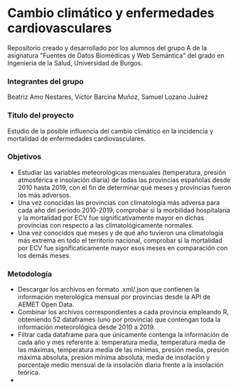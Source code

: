 # Cambio climático y enfermedades cardiovasculares
Repositorio creado y desarrollado por los alumnos del grupo A de la asignatura "Fuentes de Datos Biomédicas y Web Semántica" del grado en Ingeniería de la Salud, Universidad de Burgos. 

### Integrantes del grupo
Beatriz Amo Nestares, Víctor Barcina Muñoz, Samuel Lozano Juárez

### Título  del proyecto
Estudio de la posible influencia del cambio climático en la incidencia y mortalidad de enfermedades cardiovasculares.

### Objetivos
 - Estudiar las variables meteorológicas mensuales (temperatura, presión atmosférica e insolación diaria) de todas las provincias españolas desde 2010 hasta 2019, con el fin de determinar qué meses y provincias fueron los más adversos. 
 - Una vez conocidas las provincias con climatología más adversa para cada año del periodo 2010-2019, comprobar si la morbilidad hospitalaria y la mortalidad por ECV fue significativamente mayor en dichas provincias con respecto a las climatológicamente normales.
 - Una vez conocidos qué meses y de qué año tuvieron una climatología más extrema en todo el territorio nacional, comprobar si la mortalidad por ECV fue significaticamente mayor esos meses en comparación con los demás meses.
### Metodología
 - Descargar los archivos en formato .xml/.json que contienen la información meterológica mensual por provincias desde la API de AEMET Open Data.
 - Combinar los archivos correspondientes a cada provincia empleando R, obteniendo 52 dataframes (uno por provincia) que contengan toda la información meteorológica desde 2010 a 2019.
 - Filtrar cada dataframe para que únicamente contenga la información de cada año y mes referente a: temperatura media, temperatura media de las máximas, temperatura media de las mínimas, presión media, presión máxima absoluta, presión mínima absoluta, media de insolación y porcentaje medio mensual de la insolación diaria frente a la insolación teórica.
 - 
 
